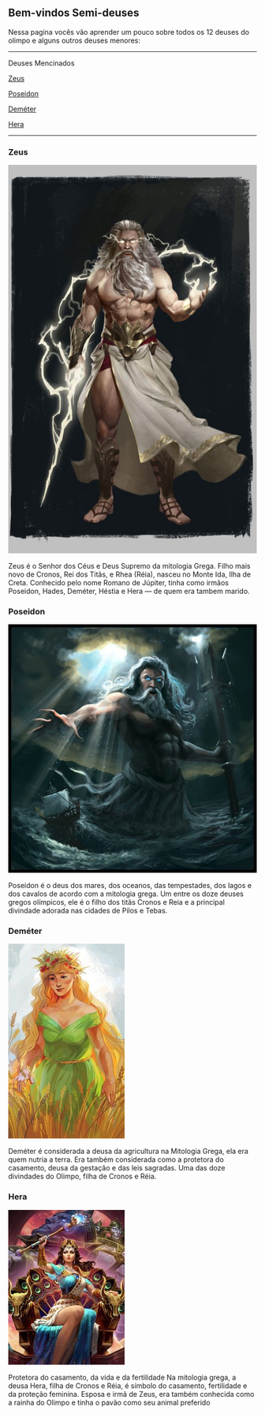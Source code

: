 ## Bem-vindos Semi-deuses

Nessa pagina vocês vão aprender um pouco sobre todos os 12 deuses do olimpo e alguns outros deuses menores:


*******
Deuses Mencinados 

  [Zeus](#Zeus)
  
  [Poseidon](#Poseidon)
  
  [Deméter](#Deméter)

  [Hera](#Hera)

*******
<div id='Zeus'/> 

### Zeus 
![image](https://github.com/Tarsilaschereroliveira/12-Deuses-do-Olimpo/blob/main/zeus.jpg?raw=true)

Zeus é o Senhor dos Céus e Deus Supremo da mitologia Grega. Filho mais novo de Cronos, Rei dos Titãs, e Rhea (Réia), nasceu no Monte Ida, Ilha de Creta. Conhecido pelo nome 
Romano 
de Júpiter, tinha como irmãos Poseidon, Hades, Deméter, Héstia e Hera — de quem era tambem marido.


<div id='Poseidon'/> 

### Poseidon
![image](https://github.com/Tarsilaschereroliveira/12-Deuses-do-Olimpo/blob/main/poseidon.jpg?raw=true)

Poseidon é o deus dos mares, dos oceanos, das tempestades, dos lagos e dos cavalos de acordo com a mitologia grega. Um entre os doze deuses gregos olímpicos, ele é o filho dos 
titãs Cronos e Reia e a principal divindade adorada nas cidades de Pilos e Tebas.


<div id='Deméter'/> 

### Deméter
![image](https://github.com/Tarsilaschereroliveira/12-Deuses-do-Olimpo/blob/main/dem%C3%A9ter.jpg?raw=true)

Deméter é considerada a deusa da agricultura na Mitologia Grega, ela era quem nutria a terra. Era também considerada como a protetora do casamento, deusa da gestação e das leis 
sagradas. Uma das doze divindades do Olimpo, filha de Cronos e Réia.

<div id='Hera'/>

### Hera
![image](https://github.com/Tarsilaschereroliveira/12-Deuses-do-Olimpo/blob/main/hera.jpg?raw=true)

Protetora do casamento, da vida e da fertilidade
Na mitologia grega, a deusa Hera, filha de Cronos e Réia, é símbolo do casamento, fertilidade e da proteção feminina. Esposa e irmã de Zeus, era também conhecida como a rainha 
do Olimpo e tinha o pavão como seu animal preferido
